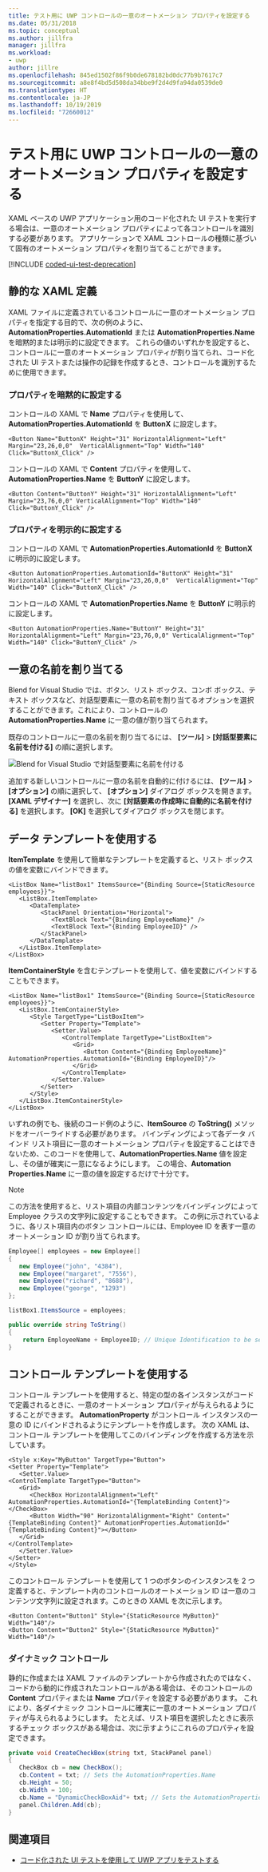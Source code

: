 ```yaml
---
title: テスト用に UWP コントロールの一意のオートメーション プロパティを設定する
ms.date: 05/31/2018
ms.topic: conceptual
ms.author: jillfra
manager: jillfra
ms.workload:
- uwp
author: jillre
ms.openlocfilehash: 845ed1502f86f9b0de678182bd0dc77b9b7617c7
ms.sourcegitcommit: a8e8f4bd5d508da34bbe9f2d4d9fa94da0539de0
ms.translationtype: HT
ms.contentlocale: ja-JP
ms.lasthandoff: 10/19/2019
ms.locfileid: "72660012"
---
```

# <a name="set-a-unique-automation-property-for-uwp-controls-for-testing"></a>テスト用に UWP コントロールの一意のオートメーション プロパティを設定する

XAML ベースの UWP アプリケーション用のコード化された UI テストを実行する場合は、一意のオートメーション プロパティによって各コントロールを識別する必要があります。 アプリケーションで XAML コントロールの種類に基づいて固有のオートメーション プロパティを割り当てることができます。

[!INCLUDE [coded-ui-test-deprecation](includes/coded-ui-test-deprecation.md)]

## <a name="static-xaml-definition"></a>静的な XAML 定義

XAML ファイルに定義されているコントロールに一意のオートメーション プロパティを指定する目的で、次の例のように、**AutomationProperties.AutomationId** または **AutomationProperties.Name** を暗黙的または明示的に設定できます。 これらの値のいずれかを設定すると、コントロールに一意のオートメーション プロパティが割り当てられ、コード化された UI テストまたは操作の記録を作成するとき、コントロールを識別するために使用できます。

### <a name="set-the-property-implicitly"></a>プロパティを暗黙的に設定する

コントロールの XAML で **Name** プロパティを使用して、**AutomationProperties.AutomationId** を **ButtonX** に設定します。

```xaml
<Button Name="ButtonX" Height="31" HorizontalAlignment="Left" Margin="23,26,0,0"  VerticalAlignment="Top" Width="140" Click="ButtonX_Click" />
```

コントロールの XAML で **Content** プロパティを使用して、**AutomationProperties.Name** を **ButtonY** に設定します。

```xaml
<Button Content="ButtonY" Height="31" HorizontalAlignment="Left" Margin="23,76,0,0" VerticalAlignment="Top" Width="140" Click="ButtonY_Click" />
```

### <a name="set-the-property-explicitly"></a>プロパティを明示的に設定する

コントロールの XAML で **AutomationProperties.AutomationId** を **ButtonX** に明示的に設定します。

```xaml
<Button AutomationProperties.AutomationId="ButtonX" Height="31" HorizontalAlignment="Left" Margin="23,26,0,0"  VerticalAlignment="Top" Width="140" Click="ButtonX_Click" />
```

コントロールの XAML で **AutomationProperties.Name** を **ButtonY** に明示的に設定します。

```xaml
<Button AutomationProperties.Name="ButtonY" Height="31" HorizontalAlignment="Left" Margin="23,76,0,0" VerticalAlignment="Top" Width="140" Click="ButtonY_Click" />
```

## <a name="assign-unique-names"></a>一意の名前を割り当てる

Blend for Visual Studio では、ボタン、リスト ボックス、コンボ ボックス、テキスト ボックスなど、対話型要素に一意の名前を割り当てるオプションを選択することができます。これにより、コントロールの **AutomationProperties.Name** に一意の値が割り当てられます。

既存のコントロールに一意の名前を割り当てるには、 **[ツール]**  >  **[対話型要素に名前を付ける]** の順に選択します。

![Blend for Visual Studio で対話型要素に名前を付ける](../test/media/cuit_windowsstoreproperty_blend_1.png)

追加する新しいコントロールに一意の名前を自動的に付けるには、 **[ツール]**  >  **[オプション]** の順に選択して、 **[オプション]** ダイアログ ボックスを開きます。 **[XAML デザイナー]** を選択し、次に **[対話要素の作成時に自動的に名前を付ける]** を選択します。 **[OK]** を選択してダイアログ ボックスを閉じます。

## <a name="use-a-data-template"></a>データ テンプレートを使用する

**ItemTemplate** を使用して簡単なテンプレートを定義すると、リスト ボックスの値を変数にバインドできます。

```xaml
<ListBox Name="listBox1" ItemsSource="{Binding Source={StaticResource employees}}">
   <ListBox.ItemTemplate>
      <DataTemplate>
         <StackPanel Orientation="Horizontal">
            <TextBlock Text="{Binding EmployeeName}" />
            <TextBlock Text="{Binding EmployeeID}" />
         </StackPanel>
      </DataTemplate>
   </ListBox.ItemTemplate>
</ListBox>
```

**ItemContainerStyle** を含むテンプレートを使用して、値を変数にバインドすることもできます。

```xaml
<ListBox Name="listBox1" ItemsSource="{Binding Source={StaticResource employees}}">
   <ListBox.ItemContainerStyle>
      <Style TargetType="ListBoxItem">
         <Setter Property="Template">
            <Setter.Value>
               <ControlTemplate TargetType="ListBoxItem">
                  <Grid>
                     <Button Content="{Binding EmployeeName}" AutomationProperties.AutomationId="{Binding EmployeeID}"/>
                  </Grid>
               </ControlTemplate>
            </Setter.Value>
         </Setter>
      </Style>
   </ListBox.ItemContainerStyle>
</ListBox>
```

いずれの例でも、後続のコード例のように、**ItemSource** の **ToString()** メソッドをオーバーライドする必要があります。 バインディングによって各データ バインド リスト項目に一意のオートメーション プロパティを設定することはできないため、このコードを使用して、**AutomationProperties.Name** 値を設定し、その値が確実に一意になるようにします。 この場合、**Automation Properties.Name** に一意の値を設定するだけで十分です。

> [!NOTE]
> この方法を使用すると、リスト項目の内部コンテンツをバインディングによって Employee クラスの文字列に設定することもできます。 この例に示されているように、各リスト項目内のボタン コントロールには、Employee ID を表す一意のオートメーション ID が割り当てられます。

```csharp
Employee[] employees = new Employee[]
{
   new Employee("john", "4384"),
   new Employee("margaret", "7556"),
   new Employee("richard", "8688"),
   new Employee("george", "1293")
};

listBox1.ItemsSource = employees;

public override string ToString()
{
    return EmployeeName + EmployeeID; // Unique Identification to be set as the AutomationProperties.Name
}
```

## <a name="use-a-control-template"></a>コントロール テンプレートを使用する

コントロール テンプレートを使用すると、特定の型の各インスタンスがコードで定義されるときに、一意のオートメーション プロパティが与えられるようにすることができます。 **AutomationProperty** がコントロール インスタンスの一意の ID にバインドされるようにテンプレートを作成します。 次の XAML は、コントロール テンプレートを使用してこのバインディングを作成する方法を示しています。

```xaml
<Style x:Key="MyButton" TargetType="Button">
<Setter Property="Template">
   <Setter.Value>
<ControlTemplate TargetType="Button">
   <Grid>
      <CheckBox HorizontalAlignment="Left" AutomationProperties.AutomationId="{TemplateBinding Content}"></CheckBox>
      <Button Width="90" HorizontalAlignment="Right" Content="{TemplateBinding Content}" AutomationProperties.AutomationId="{TemplateBinding Content}"></Button>
   </Grid>
</ControlTemplate>
   </Setter.Value>
</Setter>
</Style>
```

このコントロール テンプレートを使用して 1 つのボタンのインスタンスを 2 つ定義すると、テンプレート内のコントロールのオートメーション ID は一意のコンテンツ文字列に設定されます。このときの XAML を次に示します。

```xaml
<Button Content="Button1" Style="{StaticResource MyButton}" Width="140"/>
<Button Content="Button2" Style="{StaticResource MyButton}" Width="140"/>
```

### <a name="dynamic-controls"></a>ダイナミック コントロール

静的に作成または XAML ファイルのテンプレートから作成されたのではなく、コードから動的に作成されたコントロールがある場合は、そのコントロールの **Content** プロパティまたは **Name** プロパティを設定する必要があります。 これにより、各ダイナミック コントロールに確実に一意のオートメーション プロパティが与えられるようにします。 たとえば、リスト項目を選択したときに表示するチェック ボックスがある場合は、次に示すようにこれらのプロパティを設定できます。

```csharp
private void CreateCheckBox(string txt, StackPanel panel)
{
   CheckBox cb = new CheckBox();
   cb.Content = txt; // Sets the AutomationProperties.Name
   cb.Height = 50;
   cb.Width = 100;
   cb.Name = "DynamicCheckBoxAid"+ txt; // Sets the AutomationProperties.AutomationId
   panel.Children.Add(cb);
}
```

## <a name="see-also"></a>関連項目

- [コード化された UI テストを使用して UWP アプリをテストする](../test/test-uwp-app-with-coded-ui-test.md)
